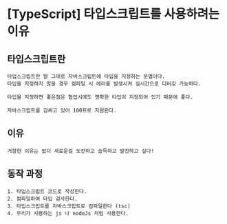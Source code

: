 # [TypeScript] 타입스크립트를 사용하려는 이유

## 타입스크립트란
```
타입스크립트란 말 그대로 자바스크립트에 타입을 지정하는 문법이다.
타입을 지정하지 않을 경우 컴파일 시 에러를 발생시켜 실시간으로 디버깅 가능하다.

타입을 지정하면 좋은점은 협업시에도 명확한 타입이 지정되어 있기 때문에 좋다.

자바스크립트를 감싸고 있어 100프로 지원된다.
```

## 이유
```
거창한 이유는 없다 새로운걸 도전하고 습득하고 발전하고 싶다!
```

## 동작 과정
```
1. 타입스크립트 코드로 작성한다.
2. 컴파일하여 타입 검사한다.
3. 타입스크립트를 자바스크립트로 컴파일한다 (tsc)
4. 우리가 사용하는 js 나 nodeJs 처럼 사용한다.
```
